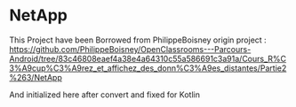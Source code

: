 # NetApp

This Project have been Borrowed from PhilippeBoisney
origin project : https://github.com/PhilippeBoisney/OpenClassrooms---Parcours-Android/tree/83c46808eaef4a38e4a64310c55a586691c3a91a/Cours_R%C3%A9cup%C3%A9rez_et_affichez_des_donn%C3%A9es_distantes/Partie2%263/NetApp

And initialized here after convert and fixed for Kotlin
